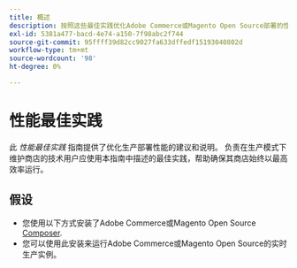 ```yaml
---
title: 概述
description: 按照这些最佳实践优化Adobe Commerce或Magento Open Source部署的性能。
exl-id: 5381a477-bacd-4e74-a150-7f98abc2f744
source-git-commit: 95ffff39d82cc9027fa633dffedf15193040802d
workflow-type: tm+mt
source-wordcount: '98'
ht-degree: 0%

---
```


# 性能最佳实践

此 _性能最佳实践_ 指南提供了优化生产部署性能的建议和说明。 负责在生产模式下维护商店的技术用户应使用本指南中描述的最佳实践，帮助确保其商店始终以最高效率运行。

## 假设

* 您使用以下方式安装了Adobe Commerce或Magento Open Source [Composer](../installation/composer.md).
* 您可以使用此安装来运行Adobe Commerce或Magento Open Source的实时生产实例。
